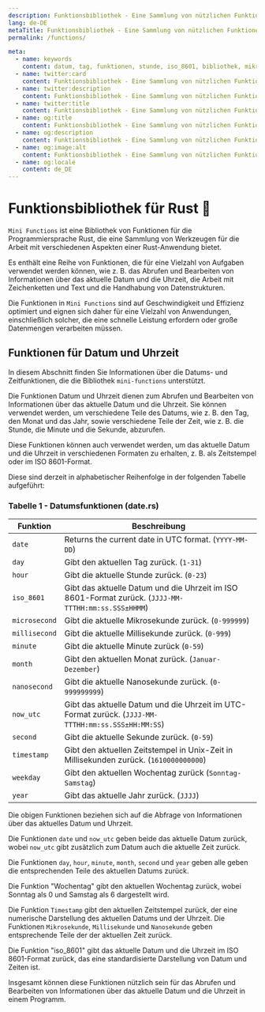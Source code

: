 ```yaml
---
description: Funktionsbibliothek - Eine Sammlung von nützlichen Funktionen für die Arbeit mit verschiedenen Aspekten eines Rust-Programms
lang: de-DE
metaTitle: Funktionsbibliothek - Eine Sammlung von nützlichen Funktionen für die Arbeit mit verschiedenen Aspekten eines Rust-Programms
permalink: /functions/

meta:
  - name: keywords
    content: datum, tag, funktionen, stunde, iso_8601, bibliothek, mikrosekunde, millisekunde, minifunktionen, minute, monat, nanosekunde, now_utc, rust, sekunde, zeit, zeitstempel, utc, wochentag, jahr
  - name: twitter:card
    content: Funktionsbibliothek - Eine Sammlung von nützlichen Funktionen für die Arbeit mit verschiedenen Aspekten eines Rust-Programms
  - name: twitter:description
    content: Funktionsbibliothek - Eine Sammlung von nützlichen Funktionen für die Arbeit mit verschiedenen Aspekten eines Rust-Programms
  - name: twitter:title
    content: Funktionsbibliothek - Eine Sammlung von nützlichen Funktionen für die Arbeit mit verschiedenen Aspekten eines Rust-Programms
  - name: og:title
    content: Funktionsbibliothek - Eine Sammlung von nützlichen Funktionen für die Arbeit mit verschiedenen Aspekten eines Rust-Programms
  - name: og:description
    content: Funktionsbibliothek - Eine Sammlung von nützlichen Funktionen für die Arbeit mit verschiedenen Aspekten eines Rust-Programms
  - name: og:image:alt
    content: Funktionsbibliothek - Eine Sammlung von nützlichen Funktionen für die Arbeit mit verschiedenen Aspekten eines Rust-Programms
  - name: og:locale
    content: de_DE
---
```


# Funktionsbibliothek für Rust 🦀

 `Mini Functions` ist eine Bibliothek von Funktionen für die
 Programmiersprache Rust, die eine Sammlung von Werkzeugen für die
 Arbeit mit verschiedenen Aspekten einer Rust-Anwendung bietet.

 Es enthält eine Reihe von Funktionen, die für eine Vielzahl von
 Aufgaben verwendet werden können, wie z. B. das Abrufen und Bearbeiten
 von Informationen über das aktuelle Datum und die Uhrzeit, die Arbeit
 mit Zeichenketten und Text und die Handhabung von Datenstrukturen.

 Die Funktionen in `Mini Functions` sind auf Geschwindigkeit und
 Effizienz optimiert und eignen sich daher für eine Vielzahl von
 Anwendungen, einschließlich solcher, die eine schnelle Leistung
 erfordern oder große Datenmengen verarbeiten müssen.

## Funktionen für Datum und Uhrzeit

In diesem Abschnitt finden Sie Informationen über die Datums- und
Zeitfunktionen, die die Bibliothek `mini-functions` unterstützt.

Die Funktionen Datum und Uhrzeit dienen zum Abrufen und Bearbeiten von
Informationen über das aktuelle Datum und die Uhrzeit. Sie können
verwendet werden, um verschiedene Teile des Datums, wie z. B. den Tag,
den Monat und das Jahr, sowie verschiedene Teile der Zeit, wie z. B.
die Stunde, die Minute und die Sekunde, abzurufen.

Diese Funktionen können auch verwendet werden, um das aktuelle Datum und
die Uhrzeit in verschiedenen Formaten zu erhalten, z. B. als Zeitstempel
oder im ISO 8601-Format.

Diese sind derzeit in alphabetischer Reihenfolge in der folgenden
Tabelle aufgeführt:

### Tabelle 1 - Datumsfunktionen (date.rs)

| Funktion | Beschreibung |
| -------- | ----------- |
| `date` | Returns the current date in UTC format. (`YYYY-MM-DD`) |
| `day` | Gibt den aktuellen Tag zurück. (`1-31`) |
| `hour` | Gibt die aktuelle Stunde zurück. (`0-23`) |
| `iso_8601` | Gibt das aktuelle Datum und die Uhrzeit im ISO 8601-Format zurück. (`JJJJ-MM-TTTHH:mm:ss.SSS±HHMM`) |
| `microsecond` | Gibt die aktuelle Mikrosekunde zurück. (`0-999999`) |
| `millisecond` | Gibt die aktuelle Millisekunde zurück. (`0-999`) |
| `minute` | Gibt die aktuelle Minute zurück (`0-59`) |
| `month` | Gibt den aktuellen Monat zurück. (`Januar-Dezember`) |
| `nanosecond` | Gibt die aktuelle Nanosekunde zurück. (`0-999999999`) |
| `now_utc` | Gibt das aktuelle Datum und die Uhrzeit im UTC-Format zurück. (`JJJJ-MM-TTTHH:mm:ss.SSS±HH:MM:SS`) |
| `second` | Gibt die aktuelle Sekunde zurück. (`0-59`) |
| `timestamp` | Gibt den aktuellen Zeitstempel in Unix-Zeit in Millisekunden zurück. (`1610000000000`) |
| `weekday` | Gibt den aktuellen Wochentag zurück (`Sonntag-Samstag`) |
| `year` | Gibt das aktuelle Jahr zurück. (`JJJJ`) |

Die obigen Funktionen beziehen sich auf die Abfrage von Informationen
über das aktuelles Datum und Uhrzeit.

Die Funktionen `date` und `now_utc` geben beide das aktuelle Datum
zurück, wobei `now_utc` gibt zusätzlich zum Datum auch die aktuelle
Zeit zurück.

Die Funktionen `day`, `hour`, `minute`, `month`, `second` und `year`
geben alle geben die entsprechenden Teile des aktuellen Datums zurück.

Die Funktion "Wochentag" gibt den aktuellen Wochentag zurück, wobei
Sonntag als 0 und Samstag als 6 dargestellt wird.

Die Funktion `Timestamp` gibt den aktuellen Zeitstempel zurück, der eine
numerische Darstellung des aktuellen Datums und der Uhrzeit. Die
Funktionen `Mikrosekunde`, `Millisekunde` und `Nanosekunde` geben
entsprechende Teile der der aktuellen Zeit zurück.

Die Funktion "iso_8601" gibt das aktuelle Datum und die Uhrzeit im
ISO 8601-Format zurück, das eine standardisierte Darstellung von Datum
und Zeiten ist.

Insgesamt können diese Funktionen nützlich sein für das Abrufen und
Bearbeiten von Informationen über das aktuelle Datum und die Uhrzeit in
einem Programm.
